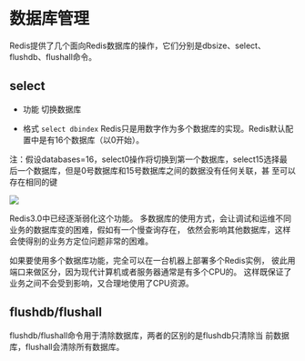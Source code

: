 # 数据库管理

Redis提供了几个面向Redis数据库的操作，它们分别是dbsize、select、flushdb、flushall命令。



## select

* 功能
切换数据库

* 格式
```select dbindex```
Redis只是用数字作为多个数据库的实现。Redis默认配置中是有16个数据库（以0开始）。

注：假设databases=16，select0操作将切换到第一个数据库，select15选择最
后一个数据库，但是0号数据库和15号数据库之间的数据没有任何关联，甚
至可以存在相同的键

![](./images/2-30.png)

Redis3.0中已经逐渐弱化这个功能。
多数据库的使用方式，会让调试和运维不同业务的数据库变的困难，假如有一个慢查询存在，
依然会影响其他数据库，这样会使得别的业务方定位问题非常的困难。

如果要使用多个数据库功能，完全可以在一台机器上部署多个Redis实例，
彼此用端口来做区分，因为现代计算机或者服务器通常是有多个CPU的。
这样既保证了业务之间不会受到影响，又合理地使用了CPU资源。

## flushdb/flushall

flushdb/flushall命令用于清除数据库，两者的区别的是flushdb只清除当
前数据库，flushall会清除所有数据库。
